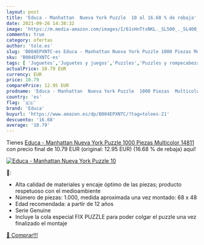 ```yaml
---
layout: post
title: 'Educa - Manhattan  Nueva York Puzzle  10 al 16.68 % de rebaja'
date: 2021-09-26 14:38:32
image: 'https://m.media-amazon.com/images/I/61sHnTtsNKL._SL500_._SL400_.jpg'
comments: true
category: ofertas
author: 'tole.es'
slug: 'B004EPXNTC-es Educa - Manhattan Nueva York Puzzle 1000 Piezas Multicolor...'
sku: 'B004EPXNTC-es'
tags: [ 'Juguetes','Juguetes y juegos','Puzzles','Puzzles y rompecabezas','educa','puzzle', ]
actualPrice: 10.79 EUR
currency: EUR
price: 10.79
comparePrice: 12.95 EUR
prodname: 'Educa - Manhattan  Nueva York Puzzle  1000 Piezas  Multicolor  14811 '
country: 'es'
flag: '🇪🇸'
brand: 'Educa'
buyurl: 'https://www.amazon.es/dp/B004EPXNTC/?tag=tolees-21'
descuento: '16.68'
average: '10.79'
---
```


Tienes [Educa - Manhattan  Nueva York Puzzle  1000 Piezas  Multicolor  14811 ](https://www.amazon.es/dp/B004EPXNTC/?tag=tolees-21) con precio final de  10.79 EUR (original: 12.95 EUR) (16.68 %  de rebaja) aqui!

[![Educa - Manhattan  Nueva York Puzzle  10](https://m.media-amazon.com/images/I/61sHnTtsNKL._SL500_._SL400_.jpg)](https://www.amazon.es/dp/B004EPXNTC/?tag=tolees-21)

🔎:

- Alta calidad de materiales y encaje óptimo de las piezas; producto respetuoso con el medioambiente
- Número de piezas: 1.000, medida aproximada una vez montado: 68 x 48
- Edad recomendada: a partir de 12 años
- Serie Genuine
- Incluye la cola especial FIX PUZZLE para poder colgar el puzzle una vez finalizado el montaje

[🛒 Comprar!!!](https://www.amazon.es/dp/B004EPXNTC/?tag=tolees-21)
